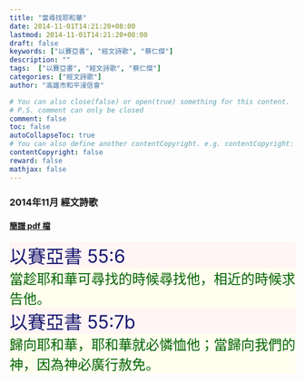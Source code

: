 ```yaml
---
title: "當尋找耶和華"
date: 2014-11-01T14:21:20+08:00
lastmod: 2014-11-01T14:21:20+08:00
draft: false
keywords: ["以賽亞書", "經文詩歌", "蔡仁傑"]
description: ""
tags:  ["以賽亞書", "經文詩歌", "蔡仁傑"]
categories: ["經文詩歌"]
author: "高雄市和平浸信會"

# You can also close(false) or open(true) something for this content.
# P.S. comment can only be closed
comment: false
toc: false
autoCollapseToc: true
# You can also define another contentCopyright. e.g. contentCopyright: "This is another copyright."
contentCopyright: false
reward: false
mathjax: false
---
```


### 2014年11月 經文詩歌

#### [簡譜 pdf 檔](/pdf-h/h201411.pdf "當尋找耶和華")

<div style="background-color:#FFF5F5"><font size="6", color="#191970">
以賽亞書 55:6
</font>
</div>

<div style="background-color:#FFFEEF"><font size="5", color="#006400">
當趁耶和華可尋找的時候尋找他，相近的時候求告他。
</font>
</div>

<div style="background-color:#FFF5F5"><font size="6", color="#191970">
以賽亞書 55:7b
</font>
</div>

<div style="background-color:#FFFEEF"><font size="5", color="#006400">
歸向耶和華，耶和華就必憐恤他；當歸向我們的神，因為神必廣行赦免。
</font>
</div>